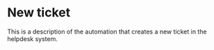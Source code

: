 # New ticket

This is a description of the automation that creates a new ticket in the helpdesk system.
